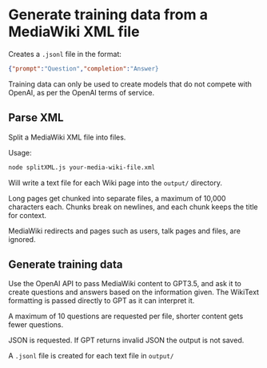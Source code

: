 # Generate training data from a MediaWiki XML file

Creates a `.jsonl` file in the format:

```json
{"prompt":"Question","completion":"Answer}
```

Training data can only be used to create models that do not compete with OpenAI, as per the OpenAI terms of service.

## Parse XML

Split a MediaWiki XML file into files.

Usage:

```sh
node splitXML.js your-media-wiki-file.xml
```

Will write a text file for each Wiki page into the `output/` directory.

Long pages get chunked into separate files, a maximum of 10,000 characters each. Chunks break on newlines, and each chunk keeps the title for context.

MediaWiki redirects and pages such as users, talk pages and files, are ignored.

## Generate training data

Use the OpenAI API to pass MediaWiki content to GPT3.5, and ask it to create questions and answers based on the information given. The WikiText formatting is passed directly to GPT as it can interpret it.

A maximum of 10 questions are requested per file, shorter content gets fewer questions.

JSON is requested. If GPT returns invalid JSON the output is not saved.

A `.jsonl` file is created for each text file in `output/`

